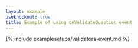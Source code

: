 ```yaml
---
layout: example
useknockout: true
title: Example of using onValidateQuestion event
---
```


{% include examplesetups/validators-event.md %}